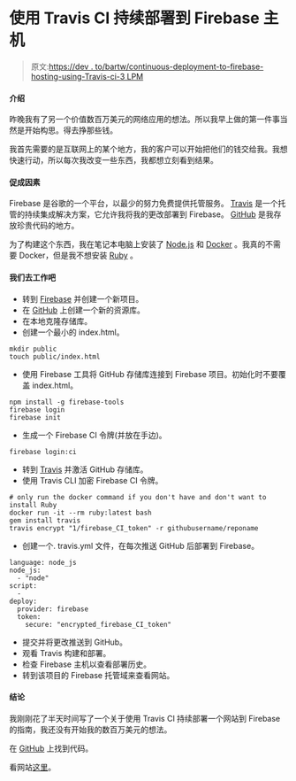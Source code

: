 # 使用 Travis CI 持续部署到 Firebase 主机

> 原文:[https://dev . to/bartw/continuous-deployment-to-firebase-hosting-using-Travis-ci-3 LPM](https://dev.to/bartw/continuous-deployment-to-firebase-hosting-using-travis-ci-3lpm)

#### 介绍

昨晚我有了另一个价值数百万美元的网络应用的想法。所以我早上做的第一件事当然是开始构思。得去挣那些钱。

我首先需要的是互联网上的某个地方，我的客户可以开始把他们的钱交给我。我想快速行动，所以每次我改变一些东西，我都想立刻看到结果。

#### 促成因素

Firebase 是谷歌的一个平台，以最少的努力免费提供托管服务。 [Travis](https://travis-ci.org/) 是一个托管的持续集成解决方案，它允许我将我的更改部署到 Firebase。 [GitHub](https://github.com/) 是我存放珍贵代码的地方。

为了构建这个东西，我在笔记本电脑上安装了 [Node.js](https://nodejs.org/en/) 和 [Docker](https://www.docker.com/) 。我真的不需要 Docker，但是我不想安装 [Ruby](https://www.ruby-lang.org/en/) 。

#### 我们去工作吧

*   转到 [Firebase](https://console.firebase.google.com) 并创建一个新项目。
*   在 [GitHub](https://github.com) 上创建一个新的资源库。
*   在本地克隆存储库。
*   创建一个最小的 index.html。

```
mkdir public
touch public/index.html 
```

*   使用 Firebase 工具将 GitHub 存储库连接到 Firebase 项目。初始化时不要覆盖 index.html。

```
npm install -g firebase-tools
firebase login
firebase init 
```

*   生成一个 Firebase CI 令牌(并放在手边)。

```
firebase login:ci 
```

*   转到 [Travis](https://travis-ci.org/) 并激活 GitHub 存储库。
*   使用 Travis CLI 加密 Firebase CI 令牌。

```
# only run the docker command if you don't have and don't want to install Ruby
docker run -it --rm ruby:latest bash
gem install travis
travis encrypt "1/firebase_CI_token" -r githubusername/reponame 
```

*   创建一个. travis.yml 文件，在每次推送 GitHub 后部署到 Firebase。

```
language: node_js
node_js:
  - "node"
script:
  -
deploy:
  provider: firebase
  token:
    secure: "encrypted_firebase_CI_token" 
```

*   提交并将更改推送到 GitHub。
*   观看 Travis 构建和部署。
*   检查 Firebase 主机以查看部署历史。
*   转到该项目的 Firebase 托管域来查看网站。

#### 结论

我刚刚花了半天时间写了一个关于使用 Travis CI 持续部署一个网站到 Firebase 的指南，我还没有开始我的数百万美元的想法。

在 [GitHub](https://github.com/bartw/travisonfire) 上找到代码。

看网站[这里](https://travisonfire-a209c.firebaseapp.com/)。